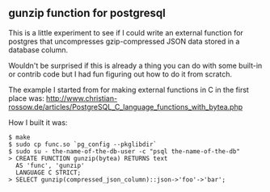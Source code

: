 gunzip function for postgresql
------------------------------

This is a little experiment to see if I could write an external
function for postgres that uncompresses gzip-compressed JSON data
stored in a database column.

Wouldn't be surprised if this is already a thing you can do with some
built-in or contrib code but I had fun figuring out how to do it from
scratch.

The example I started from for making external functions in C in the
first place was:
http://www.christian-rossow.de/articles/PostgreSQL_C_language_functions_with_bytea.php

How I built it was:

```shell
$ make
$ sudo cp func.so `pg_config --pkglibdir`
$ sudo su - the-name-of-the-db-user -c "psql the-name-of-the-db"
> CREATE FUNCTION gunzip(bytea) RETURNS text
  AS 'func', 'gunzip'
  LANGUAGE C STRICT;
> SELECT gunzip(compressed_json_column)::json->'foo'->'bar';
```
